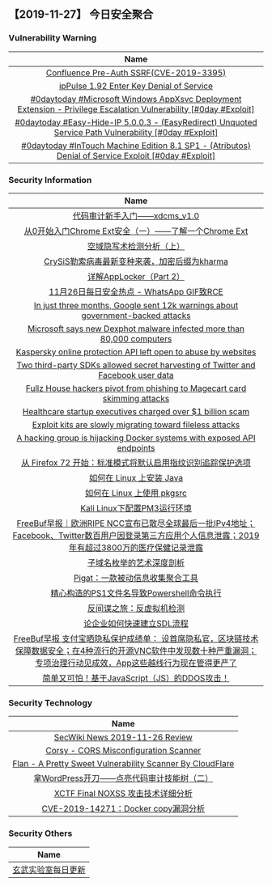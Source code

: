 
 ##   【2019-11-27】 今日安全聚合


###  						       							Vulnerability Warning

|                             Name                             |
| :----------------------------------------------------------: |
|[Confluence Pre-Auth SSRF(CVE-2019-3395)](https://www.seebug.org/vuldb/ssvid-98108)|
|[ipPulse 1.92 Enter Key Denial of Service](https://cxsecurity.com/issue/WLB-2019110163)|
|[#0daytoday #Microsoft Windows AppXsvc Deployment Extension - Privilege Escalation Vulnerability [#0day #Exploit]](http://0day.today/exploits/33589)|
|[#0daytoday #Easy-Hide-IP 5.0.0.3 - (EasyRedirect) Unquoted Service Path Vulnerability [#0day #Exploit]](http://0day.today/exploits/33588)|
|[#0daytoday #InTouch Machine Edition 8.1 SP1 - (Atributos) Denial of Service Exploit [#0day #Exploit]](http://0day.today/exploits/33587)|

### 						        							Security Information
|                             Name                                    |
| :----------------------------------------------------------: |
|[代码审计新手入门——xdcms_v1.0](https://www.anquanke.com/post/id/193332)|
|[从0开始入门Chrome Ext安全（一）——了解一个Chrome Ext](https://www.anquanke.com/post/id/193666)|
|[空域隐写术检测分析（上）](https://www.anquanke.com/post/id/192573)|
|[CrySiS勒索病毒最新变种来袭，加密后缀为kharma](https://www.anquanke.com/post/id/193620)|
|[详解AppLocker（Part 2）](https://www.anquanke.com/post/id/193506)|
|[11月26日每日安全热点 - WhatsApp GIF致RCE](https://www.anquanke.com/post/id/193624)|
|[In just three months, Google sent 12k warnings about government-backed attacks](https://www.zdnet.com/article/in-just-three-months-google-sent-12k-warnings-about-government-backed-attacks/#ftag=RSSbaffb68)|
|[Microsoft says new Dexphot malware infected more than 80,000 computers](https://www.zdnet.com/article/microsoft-says-new-dexphot-malware-infected-more-than-80000-computers/#ftag=RSSbaffb68)|
|[Kaspersky online protection API left open to abuse by websites](https://www.zdnet.com/article/kaspersky-online-protection-api-left-open-and-ripe-for-abuse-by-websites/#ftag=RSSbaffb68)|
|[Two third-party SDKs allowed secret harvesting of Twitter and Facebook user data](https://www.zdnet.com/article/two-third-party-sdks-allowed-secret-harvesting-of-twitter-and-facebook-user-data/#ftag=RSSbaffb68)|
|[Fullz House hackers pivot from phishing to Magecart card skimming attacks](https://www.zdnet.com/article/fullz-house-threat-group-pivots-from-phishing-to-magecart-card-skimming-attacks/#ftag=RSSbaffb68)|
|[Healthcare startup executives charged over $1 billion scam](https://www.zdnet.com/article/healthcare-startup-executives-charged-over-1-billion-scam/#ftag=RSSbaffb68)|
|[Exploit kits are slowly migrating toward fileless attacks](https://www.zdnet.com/article/exploit-kits-are-slowly-migrating-toward-fileless-attacks/#ftag=RSSbaffb68)|
|[A hacking group is hijacking Docker systems with exposed API endpoints](https://www.zdnet.com/article/a-hacking-group-is-hijacking-docker-systems-with-exposed-api-endpoints/#ftag=RSSbaffb68)|
|[从 Firefox 72 开始：标准模式将默认启用指纹识别追踪保护选项](https://linux.cn/article-11615-1.html?utm_source=rss&utm_medium=rss)|
|[如何在 Linux 上安装 Java](https://linux.cn/article-11614-1.html?utm_source=rss&utm_medium=rss)|
|[如何在 Linux 上使用 pkgsrc](https://linux.cn/article-11613-1.html?utm_source=rss&utm_medium=rss)|
|[Kali Linux下配置PM3运行环境](https://www.freebuf.com/sectool/219971.html)|
|[FreeBuf早报｜欧洲RIPE NCC宣布已散尽全球最后一批IPv4地址；Facebook、Twitter数百用户因登录第三方应用个人信息泄露；2019年有超过3800万的医疗保健记录泄露](https://www.freebuf.com/news/221206.html)|
|[子域名枚举的艺术深度剖析](https://www.freebuf.com/articles/web/220344.html)|
|[Pigat：一款被动信息收集聚合工具](https://www.freebuf.com/sectool/219681.html)|
|[精心构造的PS1文件名导致Powershell命令执行](https://www.freebuf.com/vuls/220227.html)|
|[反间谍之旅：反虚拟机检测](https://www.freebuf.com/articles/terminal/219885.html)|
|[论企业如何快速建立SDL流程](https://www.freebuf.com/articles/es/219918.html)|
|[FreeBuf早报  支付宝晒隐私保护成绩单： 设首席隐私官，区块链技术保障数据安全；在4种流行的开源VNC软件中发现数十种严重漏洞；专项治理行动见成效，App这些越线行为现在管得更严了](https://www.freebuf.com/news/221112.html)|
|[简单又可怕！基于JavaScript（JS）的DDOS攻击！](https://www.freebuf.com/articles/web/219792.html)|

### 						        							Security  Technology
|                             Name                                    |
| :----------------------------------------------------------: |
|[SecWiki News 2019-11-26 Review](http://www.sec-wiki.com/?2019-11-26)|
|[Corsy - CORS Misconfiguration Scanner](http://www.kitploit.com/2019/11/corsy-cors-misconfiguration-scanner.html)|
|[Flan - A Pretty Sweet Vulnerability Scanner By CloudFlare](http://www.kitploit.com/2019/11/flan-pretty-sweet-vulnerability-scanner.html)|
|[拿WordPress开刀——点亮代码审计技能树（二）](http://xz.aliyun.com/t/6807)|
|[XCTF Final NOXSS 攻击技术详细分析](http://xz.aliyun.com/t/6812)|
|[CVE-2019-14271：Docker copy漏洞分析](http://xz.aliyun.com/t/6806)|

### 						        							Security  Others
|                             Name                                    |
| :----------------------------------------------------------: |
|[玄武实验室每日更新](https://weibo.com/p/1006065582522936/wenzhang?from=page_100606_profile&wvr=6&mod=wenzhangmore)|

